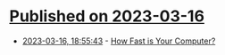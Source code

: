 # [Published on 2023-03-16](index.md)

* [2023-03-16, 18:55:43](https://lobste.rs/s/fpiral/how_fast_is_your_computer) - [How Fast is Your Computer?](https://twitter.com/tsoding/status/1636036276687192068)
